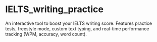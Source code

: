# IELTS_writing_practice
An interactive tool to boost your IELTS writing score. Features practice tests, freestyle mode, custom text typing, and real-time performance tracking (WPM, accuracy, word count).
